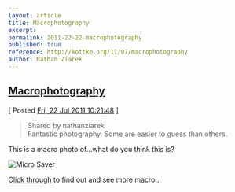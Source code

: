 ```yaml
---
layout: article
title: Macrophotography
excerpt: 
permalink: 2011-22-22-macrophotography
published: true
reference: http://kottke.org/11/07/macrophotography
author: Nathan Ziarek
---
```


## [Macrophotography][0]  
\[ Posted [Fri, 22 Jul 2011 10:21:48][1] \]

> Shared by nathanziarek   
> Fantastic photography. Some are easier to guess than others.

This is a macro photo of...what do you think this is? 

![Micro Saver](http://also.kottke.org/misc/images/micro-saver.jpg) 

[Click through][2] to find out and see more macro...



[0]: http://kottke.org/11/07/macrophotography
[1]: http://nathanziarek.tumblr.com/post/7923929931
[2]: http://carenalpertfineart.com/gallery.html#6